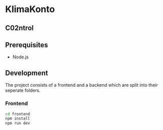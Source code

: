 # KlimaKonto

## C02ntrol

## Prerequisites
- Node.js

## Development
The project consists of a frontend and a backend which are split into their seperate folders.

### Frontend
```bash
cd frontend
npm install
npm run dev
```
